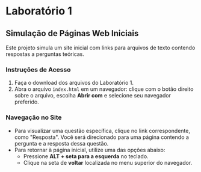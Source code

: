 # Laboratório 1  
## Simulação de Páginas Web Iniciais  

Este projeto simula um site inicial com links para arquivos de texto contendo respostas a perguntas teóricas.  

### Instruções de Acesso  
1. Faça o download dos arquivos do Laboratório 1.  
2. Abra o arquivo `index.html` em um navegador: clique com o botão direito sobre o arquivo, escolha **Abrir com** e selecione seu navegador preferido.  

### Navegação no Site  
- Para visualizar uma questão específica, clique no link correspondente, como "Resposta". Você será direcionado para uma página contendo a pergunta e a resposta dessa questão.  
- Para retornar à página inicial, utilize uma das opções abaixo:  
  - Pressione **ALT + seta para a esquerda** no teclado.  
  - Clique na seta de **voltar** localizada no menu superior do navegador.  
